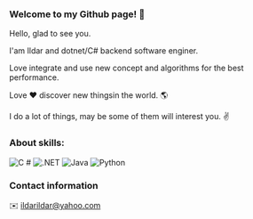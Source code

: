 ### Welcome to my Github page! 👋

Hello, glad to see you.

I'am Ildar and dotnet/C# backend software enginer. 

Love integrate and use new concept and algorithms for the best performance.

Love ❤️ discover new thingsin the world. 🌎

I do a lot of things, may be some of them will interest you. ✌️


### About skills:
<p>
  <img alt="C #" src="https://img.shields.io/badge/C%23-9d18db?logoColor=white&style=for-the-badge" />
  <img alt=".NET" src="https://img.shields.io/badge/.NET-9d18db?logoColor=white&style=for-the-badge" />
  <img alt="Java" src="https://img.shields.io/badge/Java-ed6015?logoColor=white&style=for-the-badge" />
  <img alt="Python" src="https://img.shields.io/badge/Python-e5ed15?logoColor=white&style=for-the-badge" />
</p>

### Contact information
✉️  ildarildar@yahoo.com
